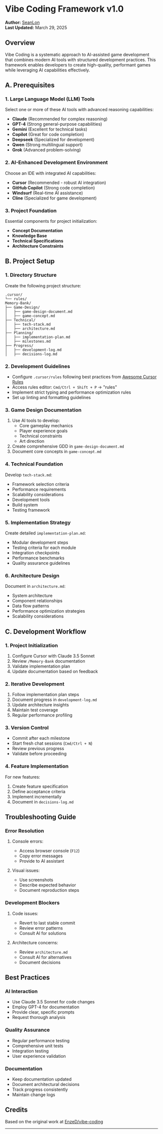 # Vibe Coding Framework v1.0
**Author:** [SeanLon](https://seanlon.site)  
**Last Updated:** March 29, 2025  

## Overview
Vibe Coding is a systematic approach to AI-assisted game development that combines modern AI tools with structured development practices. This framework enables developers to create high-quality, performant games while leveraging AI capabilities effectively.

## A. Prerequisites

### 1. Large Language Model (LLM) Tools
Select one or more of these AI tools with advanced reasoning capabilities:
- **Claude** (Recommended for complex reasoning)
- **GPT-4** (Strong general-purpose capabilities)
- **Gemini** (Excellent for technical tasks)
- **Copilot** (Great for code completion)
- **Deepseek** (Specialized for development)
- **Qwen** (Strong multilingual support)
- **Grok** (Advanced problem-solving)

### 2. AI-Enhanced Development Environment
Choose an IDE with integrated AI capabilities:
- **Cursor** (Recommended - robust AI integration)
- **GitHub Copilot** (Strong code completion)
- **Windsurf** (Real-time AI assistance)
- **Cline** (Specialized for game development)

### 3. Project Foundation
Essential components for project initialization:
- **Concept Documentation**
- **Knowledge Base**
- **Technical Specifications**
- **Architecture Constraints**

## B. Project Setup

### 1. Directory Structure
Create the following project structure:
```
.cursor/
└── rules/
Memory-Bank/
├── Game-Design/
│   ├── game-design-document.md
│   ├── game-concept.md
├── Technical/
│   ├── tech-stack.md
│   ├── architecture.md
├── Planning/
│   ├── implementation-plan.md
│   ├── milestones.md
├── Progress/
│   ├── development-log.md
│   ├── decisions-log.md
```

### 2. Development Guidelines
- Configure `.cursor/rules` following best practices from [Awesome Cursor Rules](https://github.com/PatrickJS/awesome-cursorrules)
- Access rules editor: `Cmd/Ctrl + Shift + P` → "rules"
- Implement strict typing and performance optimization rules
- Set up linting and formatting guidelines

### 3. Game Design Documentation
1. Use AI tools to develop:
   - Core gameplay mechanics
   - Player experience goals
   - Technical constraints
   - Art direction
2. Create comprehensive GDD in `game-design-document.md`
3. Document core concepts in `game-concept.md`

### 4. Technical Foundation
Develop `tech-stack.md`:
- Framework selection criteria
- Performance requirements
- Scalability considerations
- Development tools
- Build system
- Testing framework

### 5. Implementation Strategy
Create detailed `implementation-plan.md`:
- Modular development steps
- Testing criteria for each module
- Integration checkpoints
- Performance benchmarks
- Quality assurance guidelines

### 6. Architecture Design
Document in `architecture.md`:
- System architecture
- Component relationships
- Data flow patterns
- Performance optimization strategies
- Scalability considerations

## C. Development Workflow

### 1. Project Initialization
1. Configure Cursor with Claude 3.5 Sonnet
2. Review `/Memory-Bank` documentation
3. Validate implementation plan
4. Update documentation based on feedback

### 2. Iterative Development
1. Follow implementation plan steps
2. Document progress in `development-log.md`
3. Update architecture insights
4. Maintain test coverage
5. Regular performance profiling

### 3. Version Control
- Commit after each milestone
- Start fresh chat sessions (`Cmd/Ctrl + N`)
- Review previous progress
- Validate before proceeding

### 4. Feature Implementation
For new features:
1. Create feature specification
2. Define acceptance criteria
3. Implement incrementally
4. Document in `decisions-log.md`

## Troubleshooting Guide

### Error Resolution
1. Console errors:
   - Access browser console (`F12`)
   - Copy error messages
   - Provide to AI assistant

2. Visual issues:
   - Use screenshots
   - Describe expected behavior
   - Document reproduction steps

### Development Blockers
1. Code issues:
   - Revert to last stable commit
   - Review error patterns
   - Consult AI for solutions

2. Architecture concerns:
   - Review `architecture.md`
   - Consult AI for alternatives
   - Document decisions

## Best Practices

### AI Interaction
- Use Claude 3.5 Sonnet for code changes
- Employ GPT-4 for documentation
- Provide clear, specific prompts
- Request thorough analysis

### Quality Assurance
- Regular performance testing
- Comprehensive unit tests
- Integration testing
- User experience validation

### Documentation
- Keep documentation updated
- Document architectural decisions
- Track progress consistently
- Maintain change logs

## Credits
Based on the original work at [EnzeD/vibe-coding](https://github.com/EnzeD/vibe-coding)

---